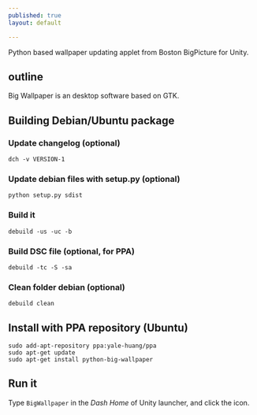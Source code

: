 ```yaml
---
published: true
layout: default

---
```


Python based wallpaper updating applet from Boston BigPicture for Unity.
## outline

Big Wallpaper is an desktop software based on GTK.

## Building Debian/Ubuntu package

### Update changelog (optional)

    dch -v VERSION-1
    
### Update debian files with setup.py (optional)

    python setup.py sdist
    
### Build it

    debuild -us -uc -b

### Build DSC file (optional, for PPA)
    
    debuild -tc -S -sa 

### Clean folder debian (optional)

    debuild clean

## Install with PPA repository (Ubuntu)

    sudo add-apt-repository ppa:yale-huang/ppa
    sudo apt-get update
    sudo apt-get install python-big-wallpaper
    
## Run it

Type ```BigWallpaper``` in the *Dash Home* of Unity launcher, and click the icon.
